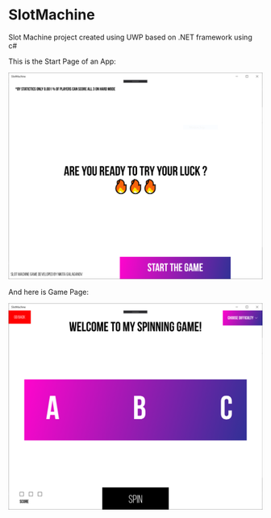 # SlotMachine
Slot Machine project created using UWP based on .NET framework using c# 

This is the Start Page of an App:

![MainPage.xaml](https://github.com/NikBeastDeve/SlotMachine/blob/master/Assets/ScreenShots/MainPage.PNG)

And here is Game Page:

![GamePage.xaml](https://github.com/NikBeastDeve/SlotMachine/blob/master/Assets/ScreenShots/GamePage.PNG)

